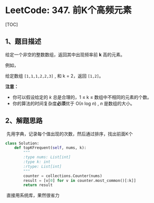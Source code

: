 # LeetCode: 347. 前K个高频元素

[TOC]



## 1、题目描述



给定一个非空的整数数组，返回其中出现频率前 **k** 高的元素。

例如，

给定数组 `[1,1,1,2,2,3]` , 和 k = 2，返回 `[1,2]`。

**注意：**

- 你可以假设给定的 *k* 总是合理的，1 ≤ k ≤ 数组中不相同的元素的个数。
- 你的算法的时间复杂度**必须**优于 O(*n* log *n*) , *n* 是数组的大小。



## 2、解题思路

​	先用字典，记录每个值出现的次数，然后通过排序，找出前面K个

```python
class Solution:
    def topKFrequent(self, nums, k):
        """
        :type nums: List[int]
        :type k: int
        :rtype: List[int]
        """
        counter = collections.Counter(nums)
        result = [v[0] for v in counter.most_common()[:k]]
        return result
```

​	直接用系统库，果然很省力

